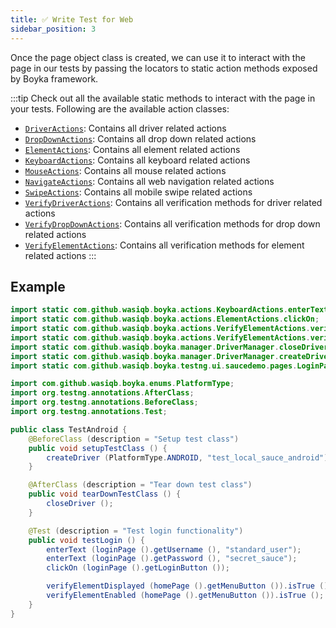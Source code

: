 ```yaml
---
title: ✅ Write Test for Web
sidebar_position: 3
---
```


Once the page object class is created, we can use it to interact with the page in our tests by passing the locators to static action methods exposed by Boyka framework.

:::tip
Check out all the available static methods to interact with the page in your tests. Following are the available action classes:

- [`DriverActions`](/api/actions/driver-actions): Contains all driver related actions
- [`DropDownActions`](/api/actions/drop-down-actions): Contains all drop down related actions
- [`ElementActions`](/api/actions/element-actions): Contains all element related actions
- [`KeyboardActions`](/api/actions/keyboard-actions): Contains all keyboard related actions
- [`MouseActions`](/api/actions/mouse-actions): Contains all mouse related actions
- [`NavigateActions`](/api/actions/navigate-actions): Contains all web navigation related actions
- [`SwipeActions`](/api/actions/swipe-actions): Contains all mobile swipe related actions
- [`VerifyDriverActions`](/api/actions/verify-driver-actions): Contains all verification methods for driver related actions
- [`VerifyDropDownActions`](/api/actions/verify-drop-down-actions): Contains all verification methods for drop down related actions
- [`VerifyElementActions`](/api/actions/verify-element-actions): Contains all verification methods for element related actions
:::

## Example

```java
import static com.github.wasiqb.boyka.actions.KeyboardActions.enterText;
import static com.github.wasiqb.boyka.actions.ElementActions.clickOn;
import static com.github.wasiqb.boyka.actions.VerifyElementActions.verifyElementDisplayed;
import static com.github.wasiqb.boyka.actions.VerifyElementActions.verifyElementEnabled;
import static com.github.wasiqb.boyka.manager.DriverManager.closeDriver;
import static com.github.wasiqb.boyka.manager.DriverManager.createDriver;
import static com.github.wasiqb.boyka.testng.ui.saucedemo.pages.LoginPage.loginPage;

import com.github.wasiqb.boyka.enums.PlatformType;
import org.testng.annotations.AfterClass;
import org.testng.annotations.BeforeClass;
import org.testng.annotations.Test;

public class TestAndroid {
    @BeforeClass (description = "Setup test class")
    public void setupTestClass () {
        createDriver (PlatformType.ANDROID, "test_local_sauce_android");
    }

    @AfterClass (description = "Tear down test class")
    public void tearDownTestClass () {
        closeDriver ();
    }

    @Test (description = "Test login functionality")
    public void testLogin () {
        enterText (loginPage ().getUsername (), "standard_user");
        enterText (loginPage ().getPassword (), "secret_sauce");
        clickOn (loginPage ().getLoginButton ());

        verifyElementDisplayed (homePage ().getMenuButton ()).isTrue ();
        verifyElementEnabled (homePage ().getMenuButton ()).isTrue ();
    }
}
```
